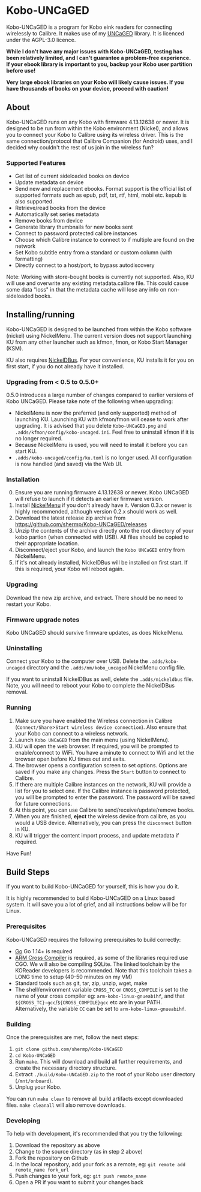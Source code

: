 # Kobo-UNCaGED
Kobo-UNCaGED is a program for Kobo eink readers for connecting wirelessly to Calibre. It makes use of my [UNCaGED](https://github.com/shermp/UNCaGED) library. It is licenced under the AGPL-3.0 licence.

**While I don't have any major issues with Kobo-UNCaGED, testing has been relatively limited, and I can't guarantee a problem-free experience. If your ebook library is important to you, backup your Kobo user partition before use!**

**Very large ebook libraries on your Kobo will likely cause issues. If you have thousands of books on your device, proceed with caution!**

## About
Kobo-UNCaGED runs on any Kobo with firmware 4.13.12638 or newer. It is designed to be run from within the Kobo environment (Nickel), and allows you to connect your Kobo to Calibre using its wireless driver. This is the same connection/protocol that Calibre Companion (for Android) uses, and I decided why couldn't the rest of us join in the wireless fun?

### Supported Features
* Get list of current sideloaded books on device
* Update metadata on device
* Send new and replacement ebooks. Format support is the official list of supported formats such as epub, pdf, txt, rtf, html, mobi etc. kepub is also supported.
* Retrieve/read books from the device
* Automatically set series metadata
* Remove books from device
* Generate library thumbnails for new books sent
* Connect to password protected calibre instances
* Choose which Calibre instance to connect to if multiple are found on the network
* Set Kobo subtitle entry from a standard or custom column (with formatting)
* Directly connect to a host/port, to bypass autodiscovery

Note: Working with store-bought books is currently not supported. Also, KU will use and overwrite any existing metadata.calibre file. This could cause some data "loss" in that the metadata cache will lose any info on non-sideloaded books.

## Installing/running
Kobo-UNCaGED is designed to be launched from within the Kobo software (nickel) using NickelMenu. The current version does not support launching KU from any other launcher such as kfmon, fmon, or Kobo Start Manager (KSM).

KU also requires [NickelDBus](https://github.com/shermp/NickelDBus). For your convenience, KU installs it for you on first start, if you do not already have it installed.

### Upgrading from < 0.5 to 0.5.0+
0.5.0 introduces a large number of changes compared to earlier versions of Kobo UNCaGED. Please take note of the following when upgrading:

* NickelMenu is now the preferred (and only supported) method of launching KU. Launching KU with kfmon/fmon will cease to work after upgrading. It is advised that you delete `Kobo-UNCaGED.png` and `.adds/kfmon/config/kobo-uncaged.ini`. Feel free to uninstall kfmon if it is no longer required.
* Because NickelMenu is used, you will need to install it before you can start KU.
* `.adds/kobo-uncaged/config/ku.toml` is no longer used. All configuration is now handled (and saved) via the Web UI.

### Installation
0. Ensure you are running firmware 4.13.12638 or newer. Kobo UNCaGED will refuse to launch if it detects an earlier firmware version. 
1. Install [NickelMenu](https://github.com/pgaskin/NickelMenu/releases) if you don't already have it. Version 0.3.x or newer is highly recommended, although version 0.2.x should work as well.
2. Download the latest release zip archive from https://github.com/shermp/Kobo-UNCaGED/releases
3. Unzip the contents of the archive directly onto the root directory of your kobo partion (when connected with USB). All files should be copied to their appropriate location.
5. Disconnect/eject your Kobo, and launch the `Kobo UNCaGED` entry from NickelMenu.
6. If it's not already installed, NickelDBus will be installed on first start. If this is required, your Kobo will reboot again.

### Upgrading
Download the new zip archive, and extract. There should be no need to restart your Kobo.

### Firmware upgrade notes
Kobo UNCaGED should survive firmware updates, as does NickelMenu.

### Uninstalling
Connect your Kobo to the computer over USB. Delete the `.adds/kobo-uncaged` directory and the `.adds/nm/kobo_uncaged` NickelMenu config file. 

If you want to uninstall NickelDBus as well, delete the `.adds/nickeldbus` file. Note, you will need to reboot your Kobo to complete the NickelDBus removal.

### Running
1. Make sure you have enabled the Wireless connection in Calibre (`Connect/Share`>`Start wireless device connection`). Also ensure that your Kobo can connect to a wireless network.
2. Launch `Kobo UNCaGED` from the main menu (using NickelMenu).
3. KU will open the web browser. If required, you will be prompted to enable/connect to WiFi. You have a minute to connect to Wifi and let the browser open before KU times out and exits.
4. The browser opens a configuration screen to set options. Options are saved if you make any changes. Press the `Start` button to connect to Calibre.
5. If there are multiple Calibre instances on the network, KU will provide a list for you to select one. If the Calibre instance is password protected, you will be prompted to enter the password. The password will be saved for future connections.
6. At this point, you can use Calibre to send/receive/update/remove books.
7. When you are finished, **eject** the wireless device from calibre, as you would a USB device. Alternatively, you can press the `disconnect` button in KU.
8. KU will trigger the content import process, and update metadata if required.

Have Fun!

## Build Steps

If you want to build Kobo-UNCaGED for yourself, this is how you do it.

It is highly recommended to build Kobo-UNCaGED on a Linux based system. It will save you a lot of grief, and all instructions below will be for Linux.

### Prerequisites

Kobo-UNCaGED requires the following prerequisites to build correctly:

* [Go](https://golang.org/doc/install) Go 1.14+ is required
* [ARM Cross Compiler](https://github.com/koreader/koxtoolchain) is required, as some of the libraries required use CGO. We will also be compiling SQLite. The linked toolchain by the KOReader developers is recommended. Note that this toolchain takes a LONG time to setup (40-50 minutes on my VM)
* Standard tools such as git, tar, zip, unzip, wget, make
* The shell/environment variable `CROSS_TC` or `CROSS_COMPILE` is set to the name of your cross compiler eg: `arm-kobo-linux-gnueabihf`, and that `${CROSS_TC}-gcc`/`${CROSS_COMPILE}gcc` etc are in your PATH. Alternatively, the variable `CC` can be set to `arm-kobo-linux-gnueabihf`.

### Building

Once the prerequisites are met, follow the next steps:

1. `git clone github.com/shermp/Kobo-UNCaGED`
2. `cd Kobo-UNCaGED`
3. Run `make`. This will download and build all further requirements, and create the necessary directory structure.
4. Extract `./build/Kobo-UNCaGED.zip` to the root of your Kobo user directory (`/mnt/onboard`).
5. Unplug your Kobo.

You can run `make clean` to remove all build artifacts except downloaded files. `make cleanall` will also remove downloads.

### Developing

To help with development, it's recommended that you try the following: 
1. Download the repository as above
2. Change to the source directory (as in step 2 above)
3. Fork the repository on Github
4. In the local repository, add your fork as a remote, eg: `git remote add remote_name fork_url`
5. Push changes to your fork, eg: `git push remote_name`
6. Open a PR if you want to submit your changes back
